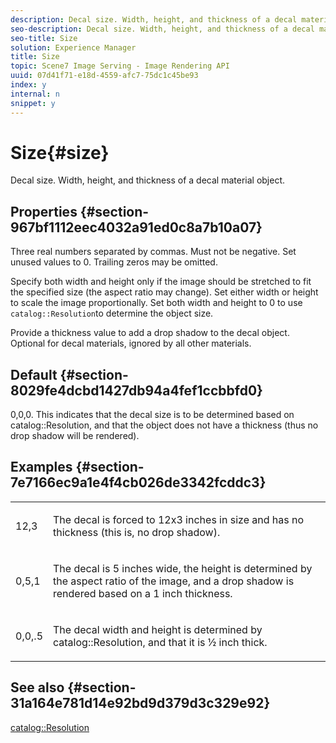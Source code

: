 ```yaml
---
description: Decal size. Width, height, and thickness of a decal material object.
seo-description: Decal size. Width, height, and thickness of a decal material object.
seo-title: Size
solution: Experience Manager
title: Size
topic: Scene7 Image Serving - Image Rendering API
uuid: 07d41f71-e18d-4559-afc7-75dc1c45be93
index: y
internal: n
snippet: y
---
```


# Size{#size}

Decal size. Width, height, and thickness of a decal material object.

## Properties {#section-967bf1112eec4032a91ed0c8a7b10a07}

Three real numbers separated by commas. Must not be negative. Set unused values to 0. Trailing zeros may be omitted.

Specify both width and height only if the image should be stretched to fit the specified size (the aspect ratio may change). Set either width or height to scale the image proportionally. Set both width and height to 0 to use `catalog::Resolution`to determine the object size.

Provide a thickness value to add a drop shadow to the decal object. Optional for decal materials, ignored by all other materials.

## Default {#section-8029fe4dcbd1427db94a4fef1ccbbfd0}

0,0,0. This indicates that the decal size is to be determined based on catalog::Resolution, and that the object does not have a thickness (thus no drop shadow will be rendered).

## Examples {#section-7e7166ec9a1e4f4cb026de3342fcddc3}

<table id="simpletable_E3503BD975F342C58DDB4C2B56BF0CEE"> 
 <tr class="strow"> 
  <td class="stentry"> <p>12,3 </p></td> 
  <td class="stentry"> <p>The decal is forced to 12x3 inches in size and has no thickness (this is, no drop shadow). </p></td> 
 </tr> 
 <tr class="strow"> 
  <td class="stentry"> <p>0,5,1 </p></td> 
  <td class="stentry"> <p>The decal is 5 inches wide, the height is determined by the aspect ratio of the image, and a drop shadow is rendered based on a 1 inch thickness. </p></td> 
 </tr> 
 <tr class="strow"> 
  <td class="stentry"> <p>0,0,.5 </p></td> 
  <td class="stentry"> <p>The decal width and height is determined by catalog::Resolution, and that it is ½ inch thick. </p></td> 
 </tr> 
</table>

## See also {#section-31a164e781d14e92bd9d379d3c329e92}

[catalog::Resolution](../../../../../ir-api/material-cat/image-rendering-api-ref/c-ir-material-catalog/c-ir-attributes-reference/r-ir-resolution.md#reference-09fe14e6bfbf4db6b7f4369fffecc806) 
